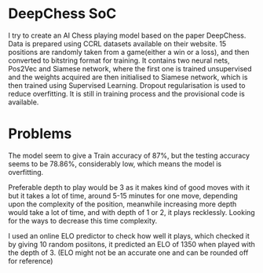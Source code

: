 # DeepChess SoC
I try to create an AI Chess playing model based on the paper DeepChess.
Data is prepared using CCRL datasets available on their website.
15 positions are randomly taken from a game(either a win or a loss), and then converted to bitstring format for training.
It contains two neural nets, Pos2Vec and Siamese network, where the first one is trained unsupervised and the weights acquired are then initialised to Siamese network, which is then trained using Supervised Learning.
Dropout regularisation is used to reduce overfitting.
It is still in training process and the provisional code is available.
# Problems
The model seem to give a Train accuracy of 87%, but the testing accuracy seems to be 78.86%, considerably low, which means the model is overfitting.

Preferable depth to play would be 3 as it makes kind of good moves with it but it takes a lot of time, around 5-15 minutes for one move, depending upon the complexity of the position, meanwhile increasing more depth would take a lot of time, and with depth of 1 or 2, it plays recklessly. Looking for the ways to decrease this time complexity.

I used an online ELO predictor to check how well it plays, which checked it by giving 10 random posiitons, it predicted an ELO of 1350 when played with the depth of 3. (ELO might not be an accurate one and can be rounded off for reference)
